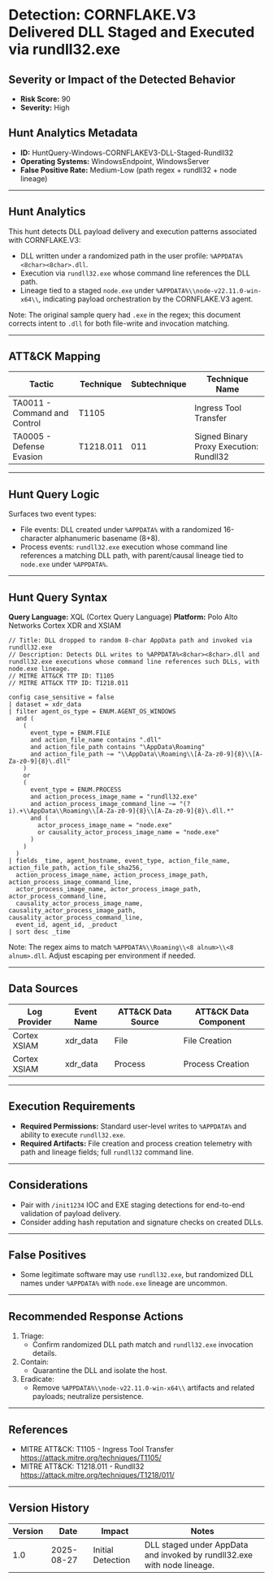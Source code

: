 # Detection: CORNFLAKE.V3 Delivered DLL Staged and Executed via rundll32.exe

## Severity or Impact of the Detected Behavior
- **Risk Score:** 90
- **Severity:** High

## Hunt Analytics Metadata
- **ID:** HuntQuery-Windows-CORNFLAKEV3-DLL-Staged-Rundll32
- **Operating Systems:** WindowsEndpoint, WindowsServer
- **False Positive Rate:** Medium-Low (path regex + rundll32 + node lineage)

---

## Hunt Analytics
This hunt detects DLL payload delivery and execution patterns associated with CORNFLAKE.V3:

- DLL written under a randomized path in the user profile: `%APPDATA%<8char><8char>.dll`.
- Execution via `rundll32.exe` whose command line references the DLL path.
- Lineage tied to a staged `node.exe` under `%APPDATA%\\node-v22.11.0-win-x64\\`, indicating payload orchestration by the CORNFLAKE.V3 agent.

Note: The original sample query had `.exe` in the regex; this document corrects intent to `.dll` for both file-write and invocation matching.

---

## ATT&CK Mapping

| Tactic                        | Technique  | Subtechnique | Technique Name                                     |
|------------------------------|------------|--------------|----------------------------------------------------|
| TA0011 - Command and Control | T1105      |              | Ingress Tool Transfer                              |
| TA0005 - Defense Evasion     | T1218.011  | 011          | Signed Binary Proxy Execution: Rundll32            |

---

## Hunt Query Logic
Surfaces two event types:
- File events: DLL created under `%APPDATA%` with a randomized 16-character alphanumeric basename (8+8).
- Process events: `rundll32.exe` execution whose command line references a matching DLL path, with parent/causal lineage tied to `node.exe` under `%APPDATA%`.

---

## Hunt Query Syntax

**Query Language:** XQL (Cortex Query Language)
**Platform:** Polo Alto Networks Cortex XDR and XSIAM

```xql
// Title: DLL dropped to random 8-char AppData path and invoked via rundll32.exe
// Description: Detects DLL writes to %APPDATA%<8char><8char>.dll and rundll32.exe executions whose command line references such DLLs, with node.exe lineage.
// MITRE ATT&CK TTP ID: T1105
// MITRE ATT&CK TTP ID: T1218.011

config case_sensitive = false 
| dataset = xdr_data 
| filter agent_os_type = ENUM.AGENT_OS_WINDOWS 
  and ( 
    ( 
      event_type = ENUM.FILE 
      and action_file_name contains ".dll" 
      and action_file_path contains "\AppData\Roaming" 
      and action_file_path ~= "\\AppData\\Roaming\\[A-Za-z0-9]{8}\\[A-Za-z0-9]{8}\.dll" 
    ) 
    or 
    ( 
      event_type = ENUM.PROCESS 
      and action_process_image_name = "rundll32.exe" 
      and action_process_image_command_line ~= "(?i).+\\AppData\\Roaming\\[A-Za-z0-9]{8}\\[A-Za-z0-9]{8}\.dll.*" 
      and ( 
        actor_process_image_name = "node.exe" 
        or causality_actor_process_image_name = "node.exe" 
      ) 
    ) 
  ) 
| fields _time, agent_hostname, event_type, action_file_name, action_file_path, action_file_sha256, 
  action_process_image_name, action_process_image_path, action_process_image_command_line, 
  actor_process_image_name, actor_process_image_path, actor_process_command_line, 
  causality_actor_process_image_name, causality_actor_process_image_path, causality_actor_process_command_line, 
  event_id, agent_id, _product 
| sort desc _time 
```

Note: The regex aims to match `%APPDATA%\\Roaming\\<8 alnum>\\<8 alnum>.dll`. Adjust escaping per environment if needed.

---

## Data Sources

| Log Provider | Event Name | ATT&CK Data Source | ATT&CK Data Component |
|--------------|------------|--------------------|-----------------------|
| Cortex XSIAM | xdr_data   | File               | File Creation         |
| Cortex XSIAM | xdr_data   | Process            | Process Creation      |

---

## Execution Requirements
- **Required Permissions:** Standard user-level writes to `%APPDATA%` and ability to execute `rundll32.exe`.
- **Required Artifacts:** File creation and process creation telemetry with path and lineage fields; full `rundll32` command line.

---

## Considerations
- Pair with `/init1234` IOC and EXE staging detections for end-to-end validation of payload delivery.
- Consider adding hash reputation and signature checks on created DLLs.

---

## False Positives
- Some legitimate software may use `rundll32.exe`, but randomized DLL names under `%APPDATA%` with `node.exe` lineage are uncommon.

---

## Recommended Response Actions
1) Triage:
   - Confirm randomized DLL path match and `rundll32.exe` invocation details.
2) Contain:
   - Quarantine the DLL and isolate the host.
3) Eradicate:
   - Remove `%APPDATA%\\node-v22.11.0-win-x64\\` artifacts and related payloads; neutralize persistence.

---

## References
- MITRE ATT&CK: T1105 - Ingress Tool Transfer https://attack.mitre.org/techniques/T1105/
- MITRE ATT&CK: T1218.011 - Rundll32 https://attack.mitre.org/techniques/T1218/011/

---

## Version History

| Version | Date       | Impact              | Notes                                                                 |
|---------|------------|---------------------|-----------------------------------------------------------------------|
| 1.0     | 2025-08-27 | Initial Detection   | DLL staged under AppData and invoked by rundll32.exe with node lineage. |
